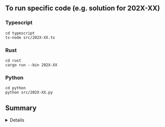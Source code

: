 ## To run specific code (e.g. solution for 202X-XX)

### Typescript

```console
cd typescript
ts-node src/202X-XX.ts
```

### Rust

```console
cd rust
cargo run --bin 202X-XX
```

### Python

```console
cd python
python src/202X-XX.py
```

<summary><h2>Summary</h2></summary>
<details>

| Rust   | 2022 | 2023 |
| ------ | :--: | :--: |
| Day 1  |  ✅  |  ✅  |
| Day 2  |  ✅  |  ✅  |
| Day 3  |  ✅  |  ➖  |
| Day 4  |  ✅  |  ➖  |
| Day 5  |  ✅  |  ➖  |
| Day 6  |  ✅  |  ➖  |
| Day 7  |  ✅  |  ➖  |
| Day 8  |  ✅  |  ➖  |
| Day 9  |  ✅  |  ➖  |
| Day 10 |  ✅  |  ➖  |

| Typescript | 2022 | 2023 |
| ---------- | :--: | :--: |
| Day 1      |  ✅  |  ➖  |
| Day 2      |  ✅  |  ➖  |
| Day 3      |  ✅  |  ➖  |

| Python   | 2022 | 2023 |
| ------ | :--: | :--: |
| Day 1  |  ➖  |  ✅  |
